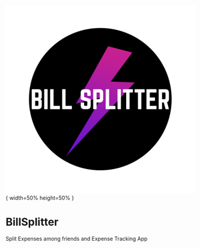 ![alt text](https://github.com/girish03/billsplitter/blob/master/logo/billspillter%20remake.png?raw=true){ width=50% height=50% }
# BillSplitter
Split Expenses among friends and Expense Tracking App
